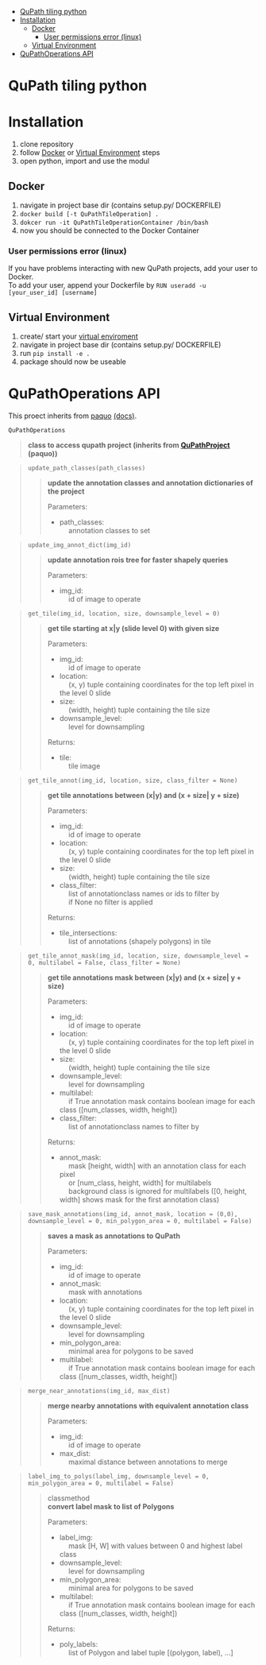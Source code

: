 - [QuPath tiling python](#qupath-tiling-python)
- [Installation](#installation)
  - [Docker](#docker)
    - [User permissions error (linux)](#user-permissions-error-linux)
  - [Virtual Environment](#virtual-environment)
- [QuPathOperations API](#qupathoperations-api)

# QuPath tiling python

# Installation
1. clone repository
2. follow [Docker](#docker) or [Virtual Environment](#virtual-environment) steps
3. open python, import and use the modul

## Docker
1. navigate in project base dir (contains setup.py/ DOCKERFILE)
2. `docker build [-t QuPathTileOperation] .`
3. `dokcer run -it QuPathTileOperationContainer /bin/bash`
4. now you should be connected to the Docker Container

### User permissions error (linux)
If you have problems interacting with new QuPath projects, add your user to Docker.   
To add your user, append your Dockerfile by `RUN useradd -u [your_user_id] [username]`


## Virtual Environment
1. create/ start your [virtual enviroment](https://docs.python.org/3/library/venv.html)
2. navigate in project base dir (contains setup.py/ DOCKERFILE)
3. run `pip install -e .`
4. package should now be useable


# QuPathOperations API
This proect inherits from [paquo](https://github.com/bayer-science-for-a-better-life/paquo) [(docs)](https://paquo.readthedocs.io/en/latest/).

`QuPathOperations`  
> **class to access qupath project (inherits from [QuPathProject](https://paquo.readthedocs.io/en/latest/api.html#paquo.projects.QuPathProject) (paquo))** 

> `update_path_classes(path_classes)`  
>> **update the annotation classes and annotation dictionaries of the project**  
>> 
>> Parameters:
>> - path_classes:  
    &emsp;  annotation classes to set  

> `update_img_annot_dict(img_id)`  
>> **update annotation rois tree for faster shapely queries**
>>
>> Parameters:
>> - img_id:  
    &emsp;  id of image to operate

> `get_tile(img_id, location, size, downsample_level = 0)`
>> **get tile starting at x|y (slide level 0) with given size**
>>
>> Parameters:
>> - img_id:  
    &emsp;  id of image to operate
>> - location:    
    &emsp;  (x, y) tuple containing coordinates for the top left pixel in the level 0 slide
>> - size:       
    &emsp;  (width, height) tuple containing the tile size
>> - downsample_level:  
    &emsp;  level for downsampling
>>
>> Returns:
>> - tile:  
    &emsp;  tile image

> `get_tile_annot(img_id, location, size, class_filter = None)`
>> **get tile annotations between (x|y) and (x + size| y + size)**
>>
>> Parameters:  
>> - img_id:  
    &emsp;  id of image to operate
>> - location:  
    &emsp;  (x, y) tuple containing coordinates for the top left pixel in the level 0 slide
>> - size:  
    &emsp;  (width, height) tuple containing the tile size
>> - class_filter:  
    &emsp;  list of annotationclass names or ids to filter by  
    &emsp;  if None no filter is applied
>>
>> Returns:
>> - tile_intersections:  
    &emsp;  list of annotations (shapely polygons) in tile
  
> `get_tile_annot_mask(img_id, location, size, downsample_level = 0, multilabel = False, class_filter = None)`
>> **get tile annotations mask between (x|y) and (x + size| y + size)**
>>
>> Parameters:
>> - img_id:  
    &emsp;  id of image to operate
>> - location:  
    &emsp;  (x, y) tuple containing coordinates for the top left pixel in the level 0 slide
>> - size:  
    &emsp;  (width, height) tuple containing the tile size
>> - downsample_level:  
    &emsp;  level for downsampling
>> - multilabel:  
    &emsp;  if True annotation mask contains boolean image for each class ([num_classes, width, height])
>> - class_filter:  
    &emsp;  list of annotationclass names to filter by  
>>
>> Returns:  
>> - annot_mask:  
    &emsp;  mask [height, width] with an annotation class for each pixel  
    &emsp;  or [num_class, height, width] for multilabels  
    &emsp;  background class is ignored for multilabels ([0, height, width] shows mask for the first annotation class)

> `save_mask_annotations(img_id, annot_mask, location = (0,0), downsample_level = 0, min_polygon_area = 0, multilabel = False)`
>> **saves a mask as annotations to QuPath**
>> 
>> Parameters:  
>> - img_id:  
    &emsp;  id of image to operate
>> - annot_mask:  
    &emsp;  mask with annotations
>> - location:  
    &emsp;  (x, y) tuple containing coordinates for the top left pixel in the level 0 slide
>> - downsample_level:  
    &emsp;  level for downsampling
>> - min_polygon_area:  
    &emsp;  minimal area for polygons to be saved
>> - multilabel:  
    &emsp;  if True annotation mask contains boolean image for each class ([num_classes, width, height])

> `merge_near_annotations(img_id, max_dist)`
>> **merge nearby annotations with equivalent annotation class**
>>
>> Parameters:  
>> - img_id:  
    &emsp;  id of image to operate
>> - max_dist:  
    &emsp;  maximal distance between annotations to merge

> `label_img_to_polys(label_img, downsample_level = 0, min_polygon_area = 0, multilabel = False)`
>> classmethod  
>> **convert label mask to list of Polygons**
>>
>> Parameters:  
>> - label_img:  
    &emsp;  mask [H, W] with values between 0 and highest label class
>> - downsample_level:  
    &emsp;  level for downsampling
>> - min_polygon_area:  
    &emsp;  minimal area for polygons to be saved
>> - multilabel:  
    &emsp;  if True annotation mask contains boolean image for each class ([num_classes, width, height])
>>
>> Returns:  
>> - poly_labels:  
    &emsp;  list of Polygon and label tuple [(polygon, label), ...]

